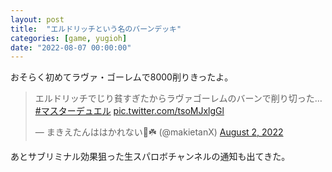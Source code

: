 ```yaml
---
layout: post
title:  "エルドリッチという名のバーンデッキ"
categories: [game, yugioh]
date: "2022-08-07 00:00:00"
---
```


おそらく初めてラヴァ・ゴーレムで8000削りきったよ。

<blockquote class="twitter-tweet tw-align-center"><p lang="ja" dir="ltr">エルドリッチでじり貧すぎたからラヴァゴーレムのバーンで削り切った… <a href="https://twitter.com/hashtag/%E3%83%9E%E3%82%B9%E3%82%BF%E3%83%BC%E3%83%87%E3%83%A5%E3%82%A8%E3%83%AB?src=hash&amp;ref_src=twsrc%5Etfw">#マスターデュエル</a> <a href="https://t.co/tsoMJxlgGl">pic.twitter.com/tsoMJxlgGl</a></p>&mdash; まきえたんははかれない🥦☘️ (@makietanX) <a href="https://twitter.com/makietanX/status/1554448385708797952?ref_src=twsrc%5Etfw">August 2, 2022</a></blockquote> <script async src="https://platform.twitter.com/widgets.js" charset="utf-8"></script>

あとサブリミナル効果狙った生スパロボチャンネルの通知も出てきた。
